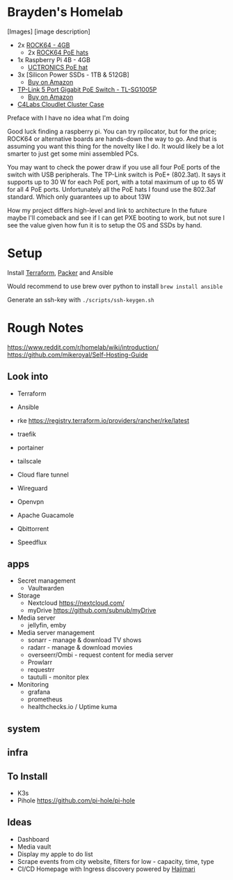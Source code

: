 # Brayden's Homelab

[Images]
[image description]

- 2x [ROCK64 - 4GB](https://pine64.com/product/rock64-4gb-single-board-computer/)
  - 2x [ROCK64 PoE hats](https://pine64.com/product/rock64-quartz64-model-b-poe-add-on-board/)
- 1x Raspberry Pi 4B - 4GB
  - [UCTRONICS PoE hat](https://www.uctronics.com/tools-and-accessories/pi-accessories/uctronics-poe-hat-ieee-5v-2-5a-mini-power-over-ethernet-expansion-board.html)
- 3x [Silicon Power SSDs - 1TB & 512GB]
  - [Buy on Amazon](https://a.co/d/hlKWpGv)
- [TP-Link 5 Port Gigabit PoE Switch - TL-SG1005P](https://www.tp-link.com/ca/business-networking/unmanaged-switch/tl-sg1005p/v4/)
  - [Buy on Amazon](https://a.co/d/33y9pDA)
- [C4Labs Cloudlet Cluster Case](https://www.c4labs.com/product/cloudlet-cluster-case-raspberry-pi/)

Preface with I have no idea what I'm doing

Good luck finding a raspberry pi. You can try rpilocator, but for the price; ROCK64 or alternative boards are hands-down the way to go.
And that is assuming you want this thing for the novelty like I do. It would likely be a lot smarter to just get some mini assembled PCs.

<Add case issues and pains here>

You may want to check the power draw if you use all four PoE ports of the switch with USB peripherals.
The TP-Link switch is PoE+ (802.3at). It says it supports up to 30 W for each PoE port, with a total maximum of up to 65 W for all 4 PoE ports.
Unfortunately all the PoE hats I found use the 802.3af standard. Which only guarantees up to about 13W

<Thank Khuedan>

How my project differs high-level and link to architecture
In the future maybe I'll comeback and see if I can get PXE booting to work, but not sure I see the value given how fun it is to setup the OS and SSDs by hand.

# Setup

Install [Terraform](https://developer.hashicorp.com/terraform/downloads), [Packer](https://developer.hashicorp.com/packer/downloads) and Ansible

Would recommend to use brew over python to install
`brew install ansible`

Generate an ssh-key with `./scripts/ssh-keygen.sh`

# Rough Notes

https://www.reddit.com/r/homelab/wiki/introduction/
https://github.com/mikeroyal/Self-Hosting-Guide

## Look into

- Terraform
- Ansible
- rke https://registry.terraform.io/providers/rancher/rke/latest
- traefik
- portainer

- tailscale
- Cloud flare tunnel
- Wireguard
- Openvpn

- Apache Guacamole
- Qbittorrent
- Speedflux

## apps

- Secret management
  - Vaultwarden
- Storage
  - Nextcloud https://nextcloud.com/
  - myDrive https://github.com/subnub/myDrive
- Media server
  - jellyfin, emby
- Media server management
  - sonarr - manage & download TV shows
  - radarr - manage & download movies
  - overseerr/Ombi - request content for media server
  - Prowlarr
  - requestrr
  - tautulli - monitor plex
- Monitoring
  - grafana
  - prometheus
  - healthchecks.io / Uptime kuma

## system

## infra

## To Install

- K3s
- Pihole https://github.com/pi-hole/pi-hole

## Ideas

- Dashboard
- Media vault
- Display my apple to do list
- Scrape events from city website, filters for low - capacity, time, type
- CI/CD
  Homepage with Ingress discovery powered by [Hajimari](https://github.com/toboshii/hajimari)
